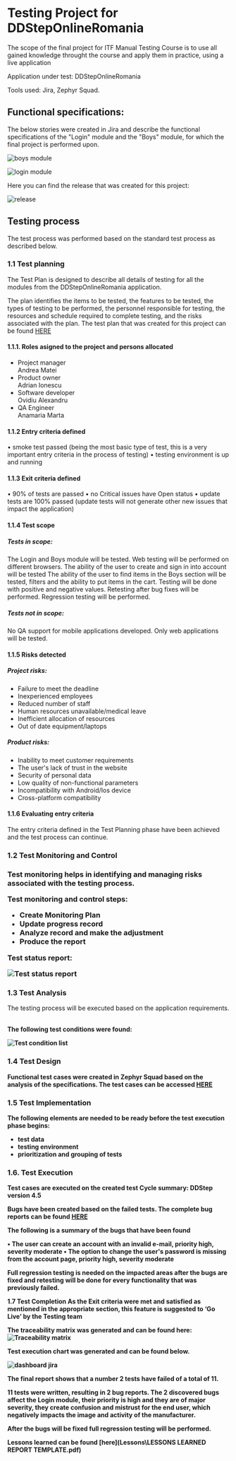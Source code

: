 <h1>Testing Project for DDStepOnlineRomania</h1>

The scope of the final project for ITF Manual Testing Course is to use all gained knowledge throught the course and apply them in practice, using a live application

Application under test: DDStepOnlineRomania

Tools used: Jira, Zephyr Squad.

<h2>Functional specifications:</h2>

The below stories were created in Jira and describe the functional specifications of the "Login" module and the "Boys" module, for which the final project is performed upon.

![boys module](img/boys.png)

![login module](img/login.png)


Here you can find the release that was created for this project:

![release](img/release.png)

<h2>Testing process</h2>

The test process was performed based on the standard test process as described below.

<h3>1.1 Test planning</h3>

The Test Plan is designed to describe all details of testing for all the modules from the DDStepOnlineRomania application.

The plan identifies the items to be tested, the features to be tested, the types of testing to be performed, the personnel responsible for testing, the resources and schedule required to complete testing, and the risks associated with the plan. The test plan that was created for this project can be found [HERE](TestPlan/TestDDStep.pdf)

<h4>1.1.1. Roles asigned to the project and persons allocated</h4>


<ul>
  <li>Project manager</li> Andrea Matei
  <li>Product owner</li> Adrian Ionescu
  <li>Software developer</li> Ovidiu Alexandru
  <li>QA Engineer</li> Anamaria Marta
</ul>

<h4> 1.1.2 Entry criteria defined </h4>

•	smoke test passed (being the most basic type of test, this is a very important entry criteria in the process of testing)
•	testing environment is up and running


<h4> 1.1.3 Exit criteria defined </h4>

•	90% of tests are passed
•	no Critical issues have Open status
•	update tests are 100% passed (update tests will not generate other new issues that impact the application)


<h4> 1.1.4 Test scope</h4>

<h5> Tests in scope: </h5>

The Login and Boys module will be tested.
Web testing will be performed on different browsers.
The ability of the user to create and sign in into account will be tested
The ability of the user to find items in the Boys section will be tested, filters and the ability to put items in the cart.
Testing will be done with positive and negative values.
Retesting after bug fixes will be performed.
Regression testing will be performed.



<h5>Tests not in scope: </h5>

No QA support for mobile applications developed. Only web applications will be tested.

<h4>1.1.5 Risks detected</h4>

<h5>Project risks:</h5>

- Failure to meet the deadline
- Inexperienced employees
- Reduced number of staff
- Human resources unavailable/medical leave
- Inefficient allocation of resources
- Out of date equipment/laptops

<h5> Product risks: </h5>

- Inability to meet customer requirements
- The user's lack of trust in the website
- Security of personal data
- Low quality of non-functional parameters
- Incompatibility with Android/Ios device
- Cross-platform compatibility

<h4>1.1.6 Evaluating entry criteria</h4>

The entry criteria defined in the Test Planning phase have been achieved and the test process can continue.

<h3>1.2 Test Monitoring and Control<h3>

Test monitoring helps in identifying and managing risks associated with the testing process.

Test monitoring and control steps:

-  Create Monitoring Plan
-  Update progress record
-  Analyze record and make the adjustment
-  Produce the report

Test status report:

![Test status report](img/report.png)


<h3>1.3 Test Analysis</h3>
The testing process will be executed based on the application requirements. <b> <br><br>

The following test conditions were found: <br>

![Test condition list](img/testcondition.png)

<h3>1.4 Test Design</h3>

Functional test cases were created in Zephyr Squad based on the analysis of the specifications. 
The test cases can be accessed [HERE](https://github.com/AnaMMarta/ITF-final-project/tree/main/GIT/tests)

<h3>1.5 Test Implementation</h3>

The following elements are needed to be ready before the test execution phase begins:

- test data
- testing environment
- prioritization and grouping of tests


<h3>1.6. Test Execution </h3>

Test cases are executed on the created test Cycle summary: DDStep version 4.5

Bugs have been created based on the failed tests. The complete bug reports can be found [HERE](https://github.com/AnaMMarta/ITF-final-project/tree/main/GIT/bug)

The following is a summary of the bugs that have been found

•	The user can create an account with an invalid e-mail, priority high, severity moderate
•	The option to change the user's password is missing from the account page, priority high, severity moderate

Full regression testing is needed on the impacted areas after the bugs are fixed and retesting will be done for every functionality that was previously failed.

1.7 Test Completion
As the Exit criteria were met and satisfied as mentioned in the appropriate section, this feature is suggested to ‘Go Live’ by the Testing team

The traceability matrix was generated and can be found here: ![Traceability matrix](img/matrice.png)

Test execution chart was generated and can be found below. 

![dashboard jira](img/dash.png)

The final report shows that a number 2 tests have failed of a total of 11.

11 tests were written, resulting in 2 bug reports.
The 2 discovered bugs affect the Login module, their priority is high and they are of major severity, they create confusion and mistrust for
the end user, which negatively impacts the image and activity of the manufacturer.

After the bugs will be fixed full regression testing will be performed.

Lessons learned can be found [here](Lessons\LESSONS LEARNED REPORT TEMPLATE.pdf)


